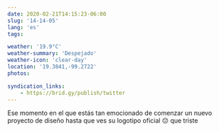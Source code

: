 ```yaml
---
date: 2020-02-21T14:15:23-06:00
slug: '14-14-05'
lang: 'es'
tags:

weather: '19.9°C'
weather-summary: 'Despejado'
weather-icon: 'clear-day'
location: '19.3841,-99.2722'
photos:

syndication_links:
    - https://brid.gy/publish/twitter
---
```

Ese momento en el que estás tan emocionado de comenzar un nuevo proyecto de diseño hasta que ves su logotipo oficial 😔 que triste
